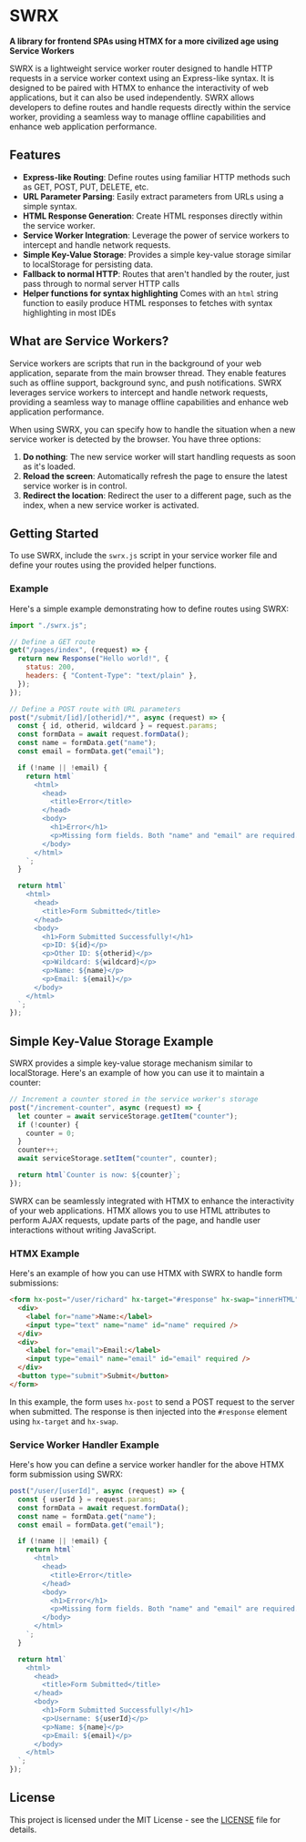 # SWRX 
**A library for frontend SPAs using HTMX for a more civilized age using Service Workers**

SWRX is a lightweight service worker router designed to handle HTTP requests in a service worker context using an Express-like syntax. It is designed to be paired with HTMX to enhance the interactivity of web applications, but it can also be used independently. SWRX allows developers to define routes and handle requests directly within the service worker, providing a seamless way to manage offline capabilities and enhance web application performance.

## Features

- **Express-like Routing**: Define routes using familiar HTTP methods such as GET, POST, PUT, DELETE, etc.
- **URL Parameter Parsing**: Easily extract parameters from URLs using a simple syntax.
- **HTML Response Generation**: Create HTML responses directly within the service worker.
- **Service Worker Integration**: Leverage the power of service workers to intercept and handle network requests.
- **Simple Key-Value Storage**: Provides a simple key-value storage similar to localStorage for persisting data.
- **Fallback to normal HTTP**: Routes that aren't handled by the router, just pass through to normal server HTTP calls
- **Helper functions for syntax highlighting** Comes with an `html` string function to easily produce HTML responses to fetches with syntax highlighting in most IDEs

## What are Service Workers?

Service workers are scripts that run in the background of your web application, separate from the main browser thread. They enable features such as offline support, background sync, and push notifications. SWRX leverages service workers to intercept and handle network requests, providing a seamless way to manage offline capabilities and enhance web application performance.

When using SWRX, you can specify how to handle the situation when a new service worker is detected by the browser. You have three options:
1. **Do nothing**: The new service worker will start handling requests as soon as it's loaded.
2. **Reload the screen**: Automatically refresh the page to ensure the latest service worker is in control.
3. **Redirect the location**: Redirect the user to a different page, such as the index, when a new service worker is activated.

## Getting Started

To use SWRX, include the `swrx.js` script in your service worker file and define your routes using the provided helper functions.

### Example

Here's a simple example demonstrating how to define routes using SWRX:

```javascript
import "./swrx.js";

// Define a GET route
get("/pages/index", (request) => {
  return new Response("Hello world!", {
    status: 200,
    headers: { "Content-Type": "text/plain" },
  });
});

// Define a POST route with URL parameters
post("/submit/[id]/[otherid]/*", async (request) => {
  const { id, otherid, wildcard } = request.params;
  const formData = await request.formData();
  const name = formData.get("name");
  const email = formData.get("email");

  if (!name || !email) {
    return html`
      <html>
        <head>
          <title>Error</title>
        </head>
        <body>
          <h1>Error</h1>
          <p>Missing form fields. Both "name" and "email" are required.</p>
        </body>
      </html>
    `;
  }

  return html`
    <html>
      <head>
        <title>Form Submitted</title>
      </head>
      <body>
        <h1>Form Submitted Successfully!</h1>
        <p>ID: ${id}</p>
        <p>Other ID: ${otherid}</p>
        <p>Wildcard: ${wildcard}</p>
        <p>Name: ${name}</p>
        <p>Email: ${email}</p>
      </body>
    </html>
  `;
});
```

## Simple Key-Value Storage Example

SWRX provides a simple key-value storage mechanism similar to localStorage. Here's an example of how you can use it to maintain a counter:

```javascript
// Increment a counter stored in the service worker's storage
post("/increment-counter", async (request) => {
  let counter = await serviceStorage.getItem("counter");
  if (!counter) {
    counter = 0;
  }
  counter++;
  await serviceStorage.setItem("counter", counter);

  return html`Counter is now: ${counter}`;
});
```

SWRX can be seamlessly integrated with HTMX to enhance the interactivity of your web applications. HTMX allows you to use HTML attributes to perform AJAX requests, update parts of the page, and handle user interactions without writing JavaScript.

### HTMX Example

Here's an example of how you can use HTMX with SWRX to handle form submissions:

```html
<form hx-post="/user/richard" hx-target="#response" hx-swap="innerHTML">
  <div>
    <label for="name">Name:</label>
    <input type="text" name="name" id="name" required />
  </div>
  <div>
    <label for="email">Email:</label>
    <input type="email" name="email" id="email" required />
  </div>
  <button type="submit">Submit</button>
</form>
```

In this example, the form uses `hx-post` to send a POST request to the server when submitted. The response is then injected into the `#response` element using `hx-target` and `hx-swap`.

### Service Worker Handler Example

Here's how you can define a service worker handler for the above HTMX form submission using SWRX:

```javascript
post("/user/[userId]", async (request) => {
  const { userId } = request.params;
  const formData = await request.formData();
  const name = formData.get("name");
  const email = formData.get("email");

  if (!name || !email) {
    return html`
      <html>
        <head>
          <title>Error</title>
        </head>
        <body>
          <h1>Error</h1>
          <p>Missing form fields. Both "name" and "email" are required.</p>
        </body>
      </html>
    `;
  }

  return html`
    <html>
      <head>
        <title>Form Submitted</title>
      </head>
      <body>
        <h1>Form Submitted Successfully!</h1>
        <p>Username: ${userId}</p>
        <p>Name: ${name}</p>
        <p>Email: ${email}</p>
      </body>
    </html>
  `;
});
```

## License

This project is licensed under the MIT License - see the [LICENSE](LICENSE) file for details.
